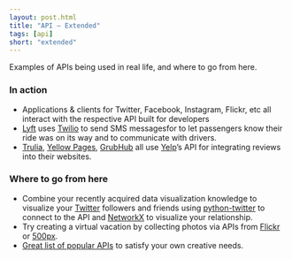 ```yaml
---
layout: post.html
title: "API – Extended"
tags: [api]
short: "extended"
---
```


Examples of APIs being used in real life, and where to go from here.


### In action

* Applications & clients for Twitter, Facebook, Instagram, Flickr, etc all interact with the respective API built for developers
* [Lyft](http://lyft.me) uses [Twilio](http://www.twilio.com/blog/2012/10/lyft-and-twilio.html) to send SMS messagesfor to let passengers know their ride was on its way and to communicate with drivers.
* [Trulia](http://corp.truliablog.com/2008/10/10/social-media-synergy-trulia-integrates-yelp-reviews-into-google-maps/), [Yellow Pages](http://cbsyellowpages.com/), [GrubHub](http://www.grubhub.com) all use [Yelp](http://www.yelp.com/developers/documentation/examples)’s API for integrating reviews into their websites.

### Where to go from here

* Combine your recently acquired data visualization knowledge to visualize your [Twitter](http://api.twitter.com) followers and friends using [python-twitter](https://code.google.com/p/python-twitter/) to connect to the API and [NetworkX](http://networkx.github.com) to visualize your relationship.
* Try creating a virtual vacation by collecting photos via APIs from [Flickr](http://www.flickr.com/services/api/) or [500px](http://developers.500px.com/).
* [Great list of popular APIs](http://techcrunch.com/2011/03/25/a-look-at-the-uptime-of-50-popular-apis/) to satisfy your own creative needs.
